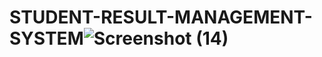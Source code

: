 # STUDENT-RESULT-MANAGEMENT-SYSTEM![Screenshot (14)](https://user-images.githubusercontent.com/69448886/209103112-3f6fcf03-1149-41b0-af63-6605d278da02.png)

